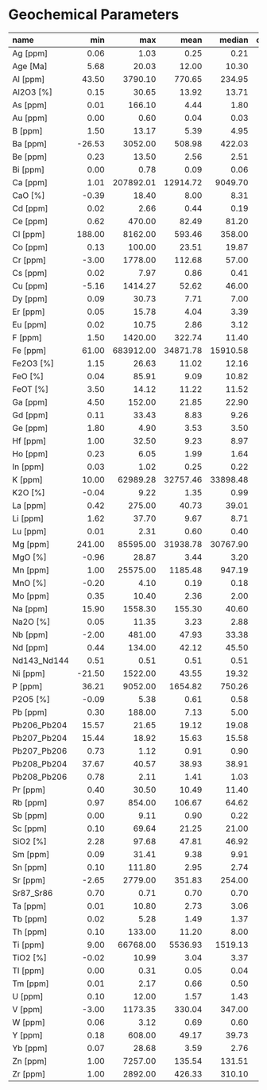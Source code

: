 # Geochemical Parameters

| name | min | max | mean | median | count_analyses |
|:------------|-------:|----------:|---------:|---------:|-----------------:|
| Ag [ppm] | 0.06 | 1.03 | 0.25 | 0.21 | 216 |
| Age [Ma] | 5.68 | 20.03 | 12.00 | 10.30 | 3 |
| Al [ppm] | 43.50 | 3790.10 | 770.65 | 234.95 | 26 |
| Al2O3 [%] | 0.15 | 30.65 | 13.92 | 13.71 | 5661 |
| As [ppm] | 0.01 | 166.10 | 4.44 | 1.80 | 516 |
| Au [ppm] | 0.00 | 0.60 | 0.04 | 0.03 | 167 |
| B [ppm] | 1.50 | 13.17 | 5.39 | 4.95 | 168 |
| Ba [ppm] | -26.53 | 3052.00 | 508.98 | 422.03 | 2588 |
| Be [ppm] | 0.23 | 13.50 | 2.56 | 2.51 | 383 |
| Bi [ppm] | 0.00 | 0.78 | 0.09 | 0.06 | 184 |
| Ca [ppm] | 1.01 | 207892.01 | 12914.72 | 9049.70 | 3983 |
| CaO [%] | -0.39 | 18.40 | 8.00 | 8.31 | 6517 |
| Cd [ppm] | 0.02 | 2.66 | 0.44 | 0.19 | 197 |
| Ce [ppm] | 0.62 | 470.00 | 82.49 | 81.20 | 1242 |
| Cl [ppm] | 188.00 | 8162.00 | 593.46 | 358.00 | 74 |
| Co [ppm] | 0.13 | 100.00 | 23.51 | 19.87 | 664 |
| Cr [ppm] | -3.00 | 1778.00 | 112.68 | 57.00 | 1897 |
| Cs [ppm] | 0.02 | 7.97 | 0.86 | 0.41 | 584 |
| Cu [ppm] | -5.16 | 1414.27 | 52.62 | 46.00 | 7097 |
| Dy [ppm] | 0.09 | 30.73 | 7.71 | 7.00 | 719 |
| Er [ppm] | 0.05 | 15.78 | 4.04 | 3.39 | 719 |
| Eu [ppm] | 0.02 | 10.75 | 2.86 | 3.12 | 725 |
| F [ppm] | 1.50 | 1420.00 | 322.74 | 11.40 | 71 |
| Fe [ppm] | 61.00 | 683912.00 | 34871.78 | 15910.58 | 6065 |
| Fe2O3 [%] | 1.15 | 26.63 | 11.02 | 12.16 | 1404 |
| FeO [%] | 0.04 | 85.91 | 9.09 | 10.82 | 996 |
| FeOT [%] | 3.50 | 14.12 | 11.22 | 11.52 | 599 |
| Ga [ppm] | 4.50 | 152.00 | 21.85 | 22.90 | 671 |
| Gd [ppm] | 0.11 | 33.43 | 8.83 | 9.26 | 712 |
| Ge [ppm] | 1.80 | 4.90 | 3.53 | 3.50 | 49 |
| Hf [ppm] | 1.00 | 32.50 | 9.23 | 8.97 | 425 |
| Ho [ppm] | 0.23 | 6.05 | 1.99 | 1.64 | 412 |
| In [ppm] | 0.03 | 1.02 | 0.25 | 0.22 | 216 |
| K [ppm] | 10.00 | 62989.28 | 32757.46 | 33898.48 | 3453 |
| K2O [%] | -0.04 | 9.22 | 1.35 | 0.99 | 6514 |
| La [ppm] | 0.42 | 275.00 | 40.73 | 39.01 | 1382 |
| Li [ppm] | 1.62 | 37.70 | 9.67 | 8.71 | 315 |
| Lu [ppm] | 0.01 | 2.31 | 0.60 | 0.40 | 593 |
| Mg [ppm] | 241.00 | 85595.00 | 31938.78 | 30767.90 | 152 |
| MgO [%] | -0.96 | 28.87 | 3.44 | 3.20 | 5621 |
| Mn [ppm] | 1.00 | 25575.00 | 1185.48 | 947.19 | 9557 |
| MnO [%] | -0.20 | 4.10 | 0.19 | 0.18 | 2493 |
| Mo [ppm] | 0.35 | 10.40 | 2.36 | 2.00 | 1059 |
| Na [ppm] | 15.90 | 1558.30 | 155.30 | 40.60 | 81 |
| Na2O [%] | 0.05 | 11.35 | 3.23 | 2.88 | 4536 |
| Nb [ppm] | -2.00 | 481.00 | 47.93 | 33.38 | 14600 |
| Nd [ppm] | 0.44 | 134.00 | 42.12 | 45.50 | 800 |
| Nd143_Nd144 | 0.51 | 0.51 | 0.51 | 0.51 | 143 |
| Ni [ppm] | -21.50 | 1522.00 | 43.55 | 19.32 | 5966 |
| P [ppm] | 36.21 | 9052.00 | 1654.82 | 750.26 | 274 |
| P2O5 [%] | -0.09 | 5.38 | 0.61 | 0.58 | 1566 |
| Pb [ppm] | 0.30 | 188.00 | 7.13 | 5.00 | 3103 |
| Pb206_Pb204 | 15.57 | 21.65 | 19.12 | 19.08 | 145 |
| Pb207_Pb204 | 15.44 | 18.92 | 15.63 | 15.58 | 145 |
| Pb207_Pb206 | 0.73 | 1.12 | 0.91 | 0.90 | 234 |
| Pb208_Pb204 | 37.67 | 40.57 | 38.93 | 38.91 | 145 |
| Pb208_Pb206 | 0.78 | 2.11 | 1.41 | 1.03 | 234 |
| Pr [ppm] | 0.40 | 30.50 | 10.49 | 11.40 | 515 |
| Rb [ppm] | 0.97 | 854.00 | 106.67 | 64.62 | 14594 |
| Sb [ppm] | 0.00 | 9.11 | 0.90 | 0.22 | 374 |
| Sc [ppm] | 0.10 | 69.64 | 21.25 | 21.00 | 986 |
| SiO2 [%] | 2.28 | 97.68 | 47.81 | 46.92 | 6348 |
| Sm [ppm] | 0.09 | 31.41 | 9.38 | 9.91 | 724 |
| Sn [ppm] | 0.10 | 111.80 | 2.95 | 2.74 | 488 |
| Sr [ppm] | -2.65 | 2779.00 | 351.83 | 254.00 | 14829 |
| Sr87_Sr86 | 0.70 | 0.71 | 0.70 | 0.70 | 156 |
| Ta [ppm] | 0.01 | 10.80 | 2.73 | 3.06 | 562 |
| Tb [ppm] | 0.02 | 5.28 | 1.49 | 1.37 | 537 |
| Th [ppm] | 0.10 | 133.00 | 11.20 | 8.00 | 2456 |
| Ti [ppm] | 9.00 | 66768.00 | 5536.93 | 1519.13 | 4623 |
| TiO2 [%] | -0.02 | 10.99 | 3.04 | 3.37 | 6472 |
| Tl [ppm] | 0.00 | 0.31 | 0.05 | 0.04 | 159 |
| Tm [ppm] | 0.01 | 2.17 | 0.66 | 0.50 | 531 |
| U [ppm] | 0.10 | 12.00 | 1.57 | 1.43 | 598 |
| V [ppm] | -3.00 | 1173.35 | 330.04 | 347.00 | 5907 |
| W [ppm] | 0.06 | 3.12 | 0.69 | 0.60 | 489 |
| Y [ppm] | 0.18 | 608.00 | 49.17 | 39.73 | 12909 |
| Yb [ppm] | 0.07 | 28.68 | 3.59 | 2.76 | 726 |
| Zn [ppm] | 1.00 | 7257.00 | 135.54 | 131.51 | 11981 |
| Zr [ppm] | 1.00 | 2892.00 | 426.33 | 310.10 | 14875 |